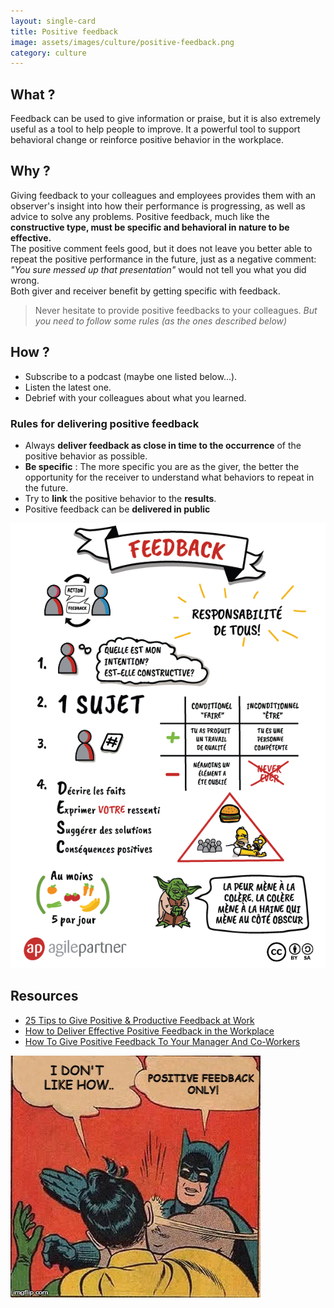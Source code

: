 ```yaml
---
layout: single-card
title: Positive feedback
image: assets/images/culture/positive-feedback.png
category: culture
---
```




## What ?
Feedback can be used to give information or praise, but it is also extremely useful as a tool to help people to improve.
It a powerful tool to support behavioral change or reinforce positive behavior in the workplace.

## Why ?
Giving feedback to your colleagues and employees provides them with an observer's insight into how their performance is progressing, as well as advice to solve any problems.
Positive feedback, much like the **constructive type, must be specific and behavioral in nature to be effective.**  
The positive comment feels good, but it does not leave you better able to repeat the positive performance in the future, just as a negative comment:  
*"You sure messed up that presentation"* would not tell you what you did wrong.  
Both giver and receiver benefit by getting specific with feedback.

> Never hesitate to provide positive feedbacks to your colleagues.
*But you need to follow some rules (as the ones described below)*

## How ?
* Subscribe to a podcast (maybe one listed below...).
* Listen the latest one.
* Debrief with your colleagues about what you learned.

### Rules for delivering positive feedback
* Always **deliver feedback as close in time to the occurrence** of the positive behavior as possible.
* **Be specific** : The more specific you are as the giver, the better the opportunity for the receiver to understand what behaviors to repeat in the future.
* Try to **link** the positive behavior to the **results**.
* Positive feedback can be **delivered in public**

![Positive feedback](assets/images/positive-feedback2.png)

## Resources
* [25 Tips to Give Positive & Productive Feedback at Work](https://www.educba.com/how-to-give-positive-feedback-at-work/)
* [How to Deliver Effective Positive Feedback in the Workplace](https://www.thebalancecareers.com/giving-positive-feedback-2275335)
* [How To Give Positive Feedback To Your Manager And Co-Workers](https://blog.impraise.com/360-feedback/how-to-give-positive-feedback-to-your-manager-and-co-workers-performance-review)

![Positive feedback](assets/images/positive-feedback1.png)
